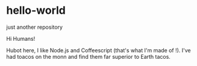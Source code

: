 # hello-world
just another repository

Hi Humans!

Hubot here, I like Node.js and Coffeescript (that's what I'm made of !).
I've had toacos on the monn and find them far superior to Earth tacos.
